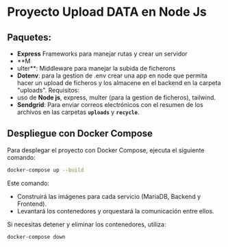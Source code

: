 # Proyecto Upload DATA en Node Js

## Paquetes:

- **Express** Frameworks para manejar rutas y crear un servidor 
- **M
- ulter**: Middleware para manejar la subida de ficherons
- **Dotenv**: para la gestion de .env 
crear una app en node que permita hacer un upload de ficheros y los almacene en el backend 
en la carpeta "uploads". Requisitos:
- uso de **Node js**, express, multer (para la gestion de ficheros), tailwind.
- **Sendgrid**: Para enviar correos electrónicos con el resumen de los archivos en las carpetas **`uploads`** y **`recycle`**.


## Despliegue con Docker Compose

Para desplegar el proyecto con Docker Compose, ejecuta el siguiente comando:

```bash
docker-compose up --build
```

Este comando:
- Construirá las imágenes para cada servicio (MariaDB, Backend y Frontend).
- Levantará los contenedores y orquestará la comunicación entre ellos.

Si necesitas detener y eliminar los contenedores, utiliza:

```bash
docker-compose down
```